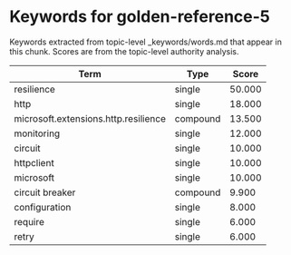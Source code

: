 # Keywords for golden-reference-5

Keywords extracted from topic-level _keywords/words.md that appear in this chunk.
Scores are from the topic-level authority analysis.

| Term | Type | Score |
|------|------|-------|
| resilience | single | 50.000 |
| http | single | 18.000 |
| microsoft.extensions.http.resilience | compound | 13.500 |
| monitoring | single | 12.000 |
| circuit | single | 10.000 |
| httpclient | single | 10.000 |
| microsoft | single | 10.000 |
| circuit breaker | compound | 9.900 |
| configuration | single | 8.000 |
| require | single | 6.000 |
| retry | single | 6.000 |
